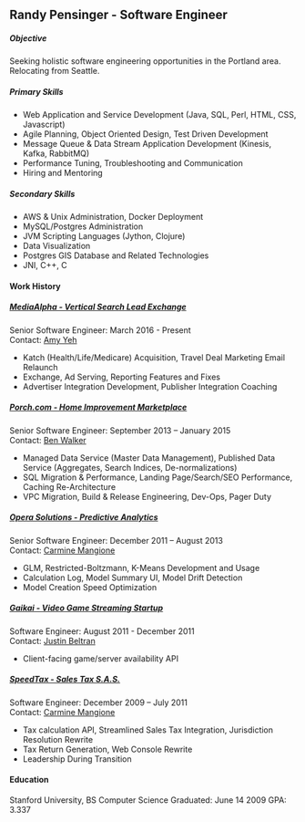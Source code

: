 ## Randy Pensinger - Software Engineer

##### Objective
Seeking holistic software engineering opportunities in the Portland area. Relocating from Seattle.

##### Primary Skills
* Web Application and Service Development (Java, SQL, Perl, HTML, CSS, Javascript)
* Agile Planning, Object Oriented Design, Test Driven Development
* Message Queue & Data Stream Application Development (Kinesis, Kafka, RabbitMQ)
* Performance Tuning, Troubleshooting and Communication
* Hiring and Mentoring

##### Secondary Skills
* AWS & Unix Administration, Docker Deployment
* MySQL/Postgres Administration
* JVM Scripting Languages (Jython, Clojure)
* Data Visualization
* Postgres GIS Database and Related Technologies
* JNI, C++, C

#### Work History

##### [MediaAlpha - Vertical Search Lead Exchange](https://www.linkedin.com/company/mediaalpha/)
Senior Software Engineer: March 2016 - Present<br>
Contact: [Amy Yeh](https://www.linkedin.com/in/amyyeh/)
* Katch (Health/Life/Medicare) Acquisition, Travel Deal Marketing Email Relaunch
* Exchange, Ad Serving, Reporting Features and Fixes
* Advertiser Integration Development, Publisher Integration Coaching

##### [Porch.com - Home Improvement Marketplace](https://www.linkedin.com/company/porch) 
Senior Software Engineer: September 2013 – January 2015<br>
Contact: [Ben Walker](https://www.linkedin.com/pub/benjamin-walker/a/502/4a6)
* Managed Data Service (Master Data Management), Published Data Service (Aggregates, Search Indices, De-normalizations)
* SQL Migration & Performance, Landing Page/Search/SEO Performance, Caching Re-Architecture
* VPC Migration, Build & Release Engineering, Dev-Ops, Pager Duty    

##### [Opera Solutions - Predictive Analytics](https://www.linkedin.com/company/opera-solutions)
Senior Software Engineer: December 2011 – August 2013 <br>
Contact: [Carmine Mangione](https://www.linkedin.com/pub/carmine-mangione/0/531/657)
* GLM, Restricted-Boltzmann, K-Means Development and Usage
* Calculation Log, Model Summary UI, Model Drift Detection 
* Model Creation Speed Optimization


##### [Gaikai - Video Game Streaming Startup](https://www.linkedin.com/company/gaikai)
Software Engineer: August 2011 - December 2011<br>
Contact: [Justin Beltran](https://www.linkedin.com/in/justinvbeltran/)
* Client-facing game/server availability API

##### [SpeedTax - Sales Tax S.A.S.](https://www.linkedin.com/company/449422/)
Software Engineer: December 2009 – July 2011 <br>
Contact: [Carmine Mangione](https://www.linkedin.com/pub/carmine-mangione/0/531/657)
* Tax calculation API, Streamlined Sales Tax Integration, Jurisdiction Resolution Rewrite
* Tax Return Generation, Web Console Rewrite
* Leadership During Transition 

#### Education
Stanford University, BS Computer Science
Graduated: June 14 2009 
GPA: 3.337
